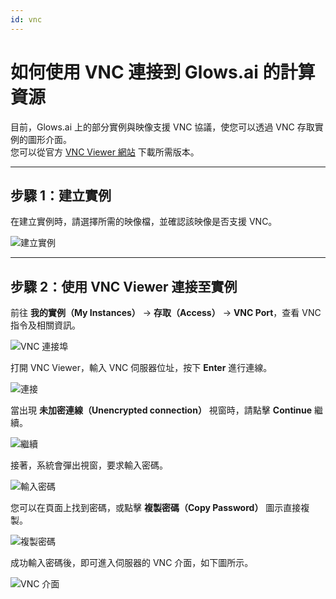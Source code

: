 ```yaml
---
id: vnc
---
```


# 如何使用 VNC 連接到 Glows.ai 的計算資源

目前，Glows.ai 上的部分實例與映像支援 VNC 協議，使您可以透過 VNC 存取實例的圖形介面。  
您可以從官方 [VNC Viewer 網站](https://www.realvnc.com/en/) 下載所需版本。

---

## **步驟 1：建立實例**

在建立實例時，請選擇所需的映像檔，並確認該映像是否支援 VNC。

![建立實例](../../../../tutorials-images/03.VNC/01.CreateAnInstance.PNG)

---

## **步驟 2：使用 VNC Viewer 連接至實例**

前往 **我的實例（My Instances）** → **存取（Access）** → **VNC Port**，查看 VNC 指令及相關資訊。

![VNC 連接埠](../../../../tutorials-images/03.VNC/02.VNCPort.PNG)

打開 VNC Viewer，輸入 VNC 伺服器位址，按下 **Enter** 進行連線。

![連接](../../../../tutorials-images/03.VNC/03.Connect.PNG)

當出現 **未加密連線（Unencrypted connection）** 視窗時，請點擊 **Continue** 繼續。

![繼續](../../../../tutorials-images/03.VNC/04.Continue.PNG)

接著，系統會彈出視窗，要求輸入密碼。

![輸入密碼](../../../../tutorials-images/03.VNC/05.Password.png)

您可以在頁面上找到密碼，或點擊 **複製密碼（Copy Password）** 圖示直接複製。

![複製密碼](../../../../tutorials-images/03.VNC/06.CopyPassword.png)

成功輸入密碼後，即可進入伺服器的 VNC 介面，如下圖所示。

![VNC 介面](../../../../tutorials-images/03.VNC/07.VNCInterface.png)
